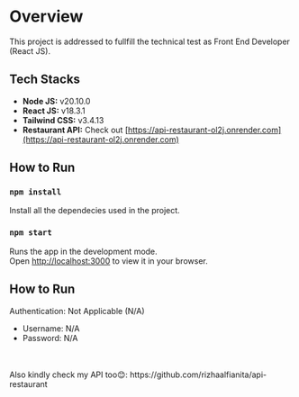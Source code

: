 # Overview

This project is addressed to fullfill the technical test as Front End Developer (React JS).

## Tech Stacks

- <b>Node JS:</b> v20.10.0
- <b>React JS:</b> v18.3.1
- <b>Tailwind CSS:</b> v3.4.13
- <b>Restaurant API:</b> Check out [https://api-restaurant-ol2j.onrender.com](https://api-restaurant-ol2j.onrender.com)

## How to Run

### `npm install`

Install all the dependecies used in the project.

### `npm start`
Runs the app in the development mode.\
Open [http://localhost:3000](http://localhost:3000) to view it in your browser.

## How to Run

Authentication: Not Applicable (N/A)
- Username: N/A
- Password: N/A

<br>
<br>
Also kindly check my API too😊:
https://github.com/rizhaalfianita/api-restaurant
